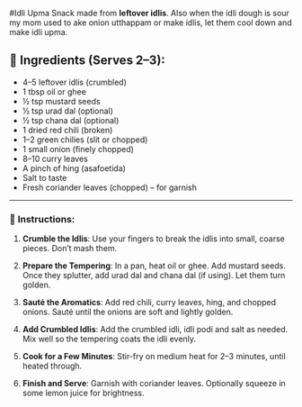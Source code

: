 #Idli Upma
Snack made from **leftover idlis**. Also when the idli dough is sour my mom used to ake
onion utthappam or make idlis, let them cool down and make idli upma.

## 🌾 **Ingredients** (Serves 2–3):

* 4–5 leftover idlis (crumbled)
* 1 tbsp oil or ghee
* ½ tsp mustard seeds
* ½ tsp urad dal (optional)
* ½ tsp chana dal (optional)
* 1 dried red chili (broken)
* 1–2 green chilies (slit or chopped)
* 1 small onion (finely chopped)
* 8–10 curry leaves
* A pinch of hing (asafoetida)
* Salt to taste
* Fresh coriander leaves (chopped) – for garnish

---

### 🔪 **Instructions**:

1. **Crumble the Idlis**:
   Use your fingers to break the idlis into small, coarse pieces. Don’t mash them.

2. **Prepare the Tempering**:
   In a pan, heat oil or ghee. Add mustard seeds. Once they splutter, add urad dal and chana dal (if using). Let them
   turn golden.

3. **Sauté the Aromatics**:
   Add red chili, curry leaves, hing, and chopped onions. Sauté until the onions are soft and lightly
   golden.

4. **Add Crumbled Idlis**:
   Add the crumbled idli, idli podi and salt as needed. Mix well so the tempering coats the idli evenly.

5. **Cook for a Few Minutes**:
   Stir-fry on medium heat for 2–3 minutes, until heated through.

6. **Finish and Serve**:
   Garnish with coriander leaves. Optionally squeeze in some lemon juice for brightness.
